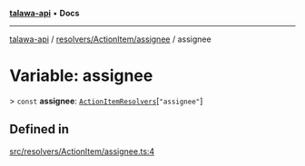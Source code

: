 [**talawa-api**](../../../../README.md) • **Docs**

***

[talawa-api](../../../../modules.md) / [resolvers/ActionItem/assignee](../README.md) / assignee

# Variable: assignee

\> `const` **assignee**: [`ActionItemResolvers`](../../../../types/generatedGraphQLTypes/type-aliases/ActionItemResolvers.md)\[`"assignee"`\]

## Defined in

[src/resolvers/ActionItem/assignee.ts:4](https://github.com/PalisadoesFoundation/talawa-api/blob/7fc9f13527dc6ead651f268e58527dcc279b95bc/src/resolvers/ActionItem/assignee.ts#L4)
